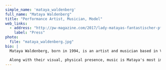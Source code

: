 ```yaml
---
simple_name: 'mataya_waldenberg'
full_name: "Mataya Waldenberg"
title: "Performance Artist, Musician, Model"
web_links:
  - address: "http://pw-magazine.com/2017/lady-matayas-fantastischer-pfad-aus-der-duesternis/"
    label: "Press"
photo:
  file: "mataya_waldenberg.jpg"
bio: |
  Mataya Waldenberg, born in 1994, is an artist and musician based in Vienna. Having studied Experimental Art at the University of Arts and Industrial Design Linz since 2012, they focus their pieces mainly on life in between worlds. Their own body is their main medium – roaming in between male and female, the real and the fantastic.

  Along with their visual, physical presence, music is Mataya's most important method of expression. All lyrics, compositions and synthesizers are of their own making, and are sometimes the product of collaboration with related souls. Their album 'LOVING ANGEL PROTOTYPE', to be released this fall, consists of ten tracks depicting raw emotion, overcoming challenges and the search for a place in the world.
---
```

